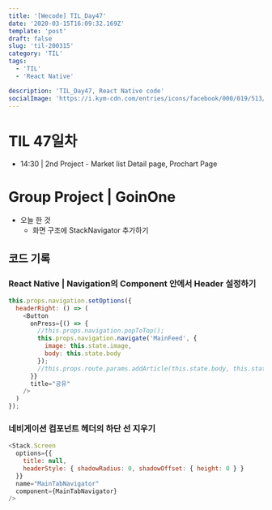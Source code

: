 ```yaml
---
title: '[Wecode] TIL_Day47'
date: '2020-03-15T16:09:32.169Z'
template: 'post'
draft: false
slug: 'til-200315'
category: 'TIL'
tags:
  - 'TIL'
  - 'React Native'

description: 'TIL_Day47, React Native code'
socialImage: 'https://i.kym-cdn.com/entries/icons/facebook/000/019/513/til.jpg'
---
```


# TIL 47일차

- 14:30 | 2nd Project - Market list Detail page, Prochart Page

# Group Project | GoinOne

- 오늘 한 것
  - 화면 구조에 StackNavigator 추가하기

## 코드 기록

### React Native | Navigation의 Component 안에서 Header 설정하기

```js
this.props.navigation.setOptions({
  headerRight: () => (
    <Button
      onPress={() => {
        //this.props.navigation.popToTop();
        this.props.navigation.navigate('MainFeed', {
          image: this.state.image,
          body: this.state.body
        });
        //this.props.route.params.addArticle(this.state.body, this.state.image);
      }}
      title="공유"
    />
  )
});
```

### 네비게이션 컴포넌트 헤더의 하단 선 지우기

```js
<Stack.Screen
  options={{
    title: null,
    headerStyle: { shadowRadius: 0, shadowOffset: { height: 0 } }
  }}
  name="MainTabNavigator"
  component={MainTabNavigator}
/>
```

